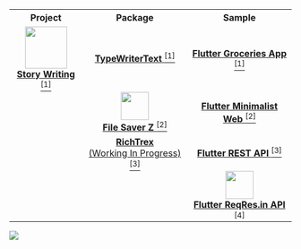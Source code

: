    <table align='center'>
    <!-- Title Line -->
    <tr align='center'>
      <th><b>Project</b></th>
      <th><b>Package</b></th>
      <th><b>Sample</b></th>
    </tr>
      <!-- Line 1 -->
      <tr align='center'>
        <td>
          <a href='https://play.google.com/store/apps/details?id=app.inidia.tuliscerita'>
            <img src='https://user-images.githubusercontent.com/45191605/167240011-5e9aeb91-b5f1-402a-8bdf-b39d507c789c.png' width=75/>
            </br>
          <b>Story Writing</b> <sup>[1]</sup>
          </a>
        </td>
        <td>
          <a href='https://pub.dev/packages/typewritertext'>
            <b>TypeWriterText</b> <sup>[1]</sup>
          </a>
        </td>
        <td>
          <a href='https://github.com/Nialixus/groceries-app'>
            <b>Flutter Groceries App</b> <sup>[1]</sup>
          </a>
        </td>
      </tr>
      <!-- Line 2 -->
      <tr align='center'>
        <td>
        </td>
        <td>
          <a href='https://pub.dev/packages/filesaverz'>
            <img src='https://user-images.githubusercontent.com/45191605/167240018-7ee15f24-ff2d-48f5-84d6-8be0dc4207fe.png' width=50/>
            </br>
            <b>File Saver Z</b> <sup>[2]</sup>
          </a>
        </td>
        <td>
          <a href='https://github.com/Nialixus/minimalist-web-app'>
            <b>Flutter Minimalist Web</b> <sup>[2]</sup>
          </a>
        </td>
      </tr>
      <!-- Line 3 -->
      <tr align='center'>
        <td></td>
        <td>
          <a href='https://github.com/Nialixus/richtrex'>
            <b>RichTrex</b>
            </br>
            (Working In Progress) <sup>[3]</sup>
          </a>
        </td>
        <td>
          <a href='https://github.com/Nialixus/flutter-restapi'>
            <b>Flutter REST API</b> <sup>[3]</sup>
          </a>
        </td>
      </tr>
      <!-- Line 4 -->
      <tr align='center'>
        <td></td>
        <td></td>
        <td>
          <a href='https://github.com/Nialixus/flutter-reqres'>
            <img src='https://user-images.githubusercontent.com/45191605/170668043-3b3ba0f0-7348-45a1-ab9f-b12744a35aa2.png' width=50/>
            </br>
            <b>Flutter ReqRes.in API</b> <sup>[4]</sup>
          </a>
        </td>
      </tr>
    </table>
    
 ![](https://komarev.com/ghpvc/?username=Nialixus&label=Views&style=flat-square)
